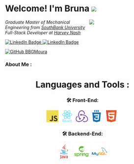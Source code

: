 <h1> 
  Welcome! I'm Bruna
  <img src="https://media.giphy.com/media/xT0GqgR2vg6h0mkfrW/giphy.gif" width="30">
</h1>
<img 
  align='right' 
  src="https://media.giphy.com/media/Uij3XZvlPkHjMDCz1w/giphy.gif" 
  width="230"
>
<p>
  <em>Graduate Master of Mechanical Engineering from
    <a 
      href="http://www.unb.br">SouthBank University
    </a>
  </br>
    Full-Stack Developer at <a href="https://www.thoughtworks.com">Harvey Nash</a>
  </em>
</p>
<div>
<a href="https://www.linkedin.com/in/bruna-moura-0b46b8120/">
  <img src="https://img.shields.io/badge/LinkedIn-black?style=for-the-badge&logo=linkedin&logoColor=pink" alt="LinkedIn Badge"/>

  <a href="[https://www.linkedin.com/in/bruna-moura-0b46b8120/](https://github.com/BBGMoura)">
  <img src="[https://img.shields.io/badge/LinkedIn-black?style=for-the-badge&logo=linkedin&logoColor=pink](https://img.shields.io/github/followers/BBGMoura?label=follow&style=social)" alt="LinkedIn Badge"/>
  
[![GitHub BBGMoura](https://img.shields.io/github/followers/BBGMoura?label=follow&style=social)](https://github.com/BBGMoura)
</div>

### About Me :

<div align="center"> 
  <h1 >
    Languages and Tools :
  </h1>
  
  ### :hammer_and_wrench: Front-End:
  <div>
    <img src="https://github.com/devicons/devicon/blob/master/icons/javascript/javascript-original.svg" title="JavaScript" alt="JavaScript" width="40" height="40"/>&nbsp;
    <img src="https://github.com/devicons/devicon/blob/master/icons/react/react-original-wordmark.svg" title="React" alt="React" width="40" height="40"/>&nbsp;
    <img src="https://github.com/devicons/devicon/blob/master/icons/redux/redux-original.svg" title="Redux" alt="Redux " width="40" height="40"/>&nbsp;
    <img src="https://github.com/devicons/devicon/blob/master/icons/css3/css3-plain-wordmark.svg"  title="CSS3" alt="CSS" width="40" height="40"/>&nbsp;
    <img src="https://github.com/devicons/devicon/blob/master/icons/html5/html5-original.svg" title="HTML5" alt="HTML" width="40" height="40"/>&nbsp;
  </div>
  
  ### :hammer_and_wrench: Backend-End:
  
  <div>
    <img src="https://github.com/devicons/devicon/blob/master/icons/java/java-original-wordmark.svg" title="Java" alt="Java" width="50" height="50"/>&nbsp;
    <img src="https://github.com/devicons/devicon/blob/master/icons/spring/spring-original-wordmark.svg" title="Spring" alt="Spring" width="50" height="50"/>&nbsp;
    <img src="https://github.com/devicons/devicon/blob/master/icons/mysql/mysql-original-wordmark.svg" title="MySQL"  alt="MySQL" width="50" height="50"/>&nbsp;
  </div>

</div>


<!--
**BBGMoura/BBGMoura** is a ✨ _special_ ✨ repository because its `README.md` (this file) appears on your GitHub profile.

Here are some ideas to get you started:

- 🔭 I’m currently working on ...
- 🌱 I’m currently learning ...
- 👯 I’m looking to collaborate on ...
- 🤔 I’m looking for help with ...
- 💬 Ask me about ...
- 📫 How to reach me: ...
- 😄 Pronouns: ...
- ⚡ Fun fact: ...
-->
